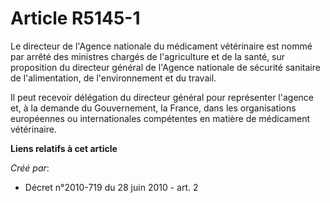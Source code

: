 # Article R5145-1

Le directeur de l'Agence nationale du médicament vétérinaire est nommé par arrêté des ministres chargés de l'agriculture et
de la santé, sur proposition du directeur général de l'Agence nationale de sécurité sanitaire de l'alimentation, de
l'environnement et du travail. 

Il peut recevoir délégation du directeur général pour représenter l'agence et, à la demande du Gouvernement, la France, dans
les organisations européennes ou internationales compétentes en matière de médicament vétérinaire.

**Liens relatifs à cet article**

_Créé par_:

  - Décret n°2010-719 du 28 juin 2010 - art. 2
